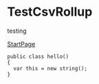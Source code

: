 # TestCsvRollup
testing

[StartPage](startpage.com)

    public class hello()
    {
      var this = new string();
    }
